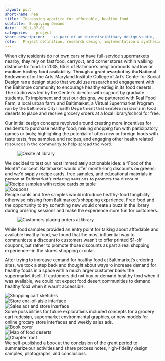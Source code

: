 ```yaml
---
layout: post
short-name: nea
title:  Increasing appetite for affordable, healthy food
subtitle:  Supplying Demand
date:   2011-07-01
categories:   project
short-description:   "As part of an interdisciplinary design studio, I researched and tested designs to encourage healthy eating in Baltimore’s food deserts. We collaborated with a virtual supermarket program—where residents could order/pick up groceries at their local library or school—to run a month-long promotion that incentivized purchases of fresh and frozen greens."
role:   Project definition, research design, implementation & synthesis, writing, publication design
---
```


When city residents do not own cars or have full-service supermarkets nearby, they rely on fast food, carryout, and corner stores within walking distance for food. In 2008, 65% of Baltimore’s neighborhoods had low or medium healthy food availability. Through a grant awarded by the National Endowment for the Arts, Maryland Institute College of Art’s Center for Social Design ran a design studio that would use research and engagement with the Baltimore community to encourage healthy eating in its food deserts. The studio was led by the Center’s director with support by graduate students. To implement and test our designs, we partnered with Real Food Farm, a local urban farm, and Baltimarket, a Virtual Supermarket Program run by the Baltimore City Health Department that enables residents in food deserts to place and receive grocery orders at a local library/school for free.

Our initial design concepts revolved around creating more incentives for residents to purchase healthy food; making shopping fun with participatory games or tools; highlighting the potential of often new or foreign foods with taste tests, free samples, and recipes; and engaging other health-related resources in the community to help spread the word.

<div class="fig-with-cap">
  <figure class="center-image-wider"><img src="../../../../a/img/nea-01.jpg" alt="Onsite at library"></figure>
  <figcaption class="caption">We decided to test our most immediately actionable idea: a “Food of the Month” concept. Baltimarket would offer month-long discounts on greens; and we’d supply recipe cards, free samples, and educational materials in person at Baltimarket’s ordering sessions to promote the discount.</figcaption>
</div>

<div class="fig-with-cap">
  <div id="carousel-1">
    <div><img data-lazy="../../../../a/img/nea-02-01.jpg" alt="Recipe samples with recipe cards on table"></div>      
    <div><img data-lazy="../../../../a/img/nea-02-02.jpg" alt="Coupons"></div>
  </div>
  <div class="caption">
    <div id="carousel-arrows-1"></div>
    <figcaption>Recipe cards and free samples would introduce healthy-food tangibility otherwise missing from Baltimarket’s shopping experience. Free food and the opportunity to try something new would create a buzz in the library during ordering sessions and make the experience more fun for customers.</figcaption>
  </div>
</div>

<div class="fig-with-cap">
  <figure class="center-image-wider"><img src="../../../../a/img/nea-03.jpg" alt="Customers placing orders at library"></figure>
  <figcaption class="caption">While food samples provided an entry point for talking about affordable and available healthy food, we found that the most influential way to communicate a discount to customers wasn’t to offer printed $1-off coupons, but rather to promote those discounts as part a real shopping experience—in the store’s shopping circular.</figcaption>
</div>

After trying to increase demand for healthy food at Baltimarket’s ordering sites, we took a step back and thought about ways to increase demand for healthy foods in a space with a much larger customer base: the supermarket itself. If customers did not buy or demand healthy food when it was available, we could not expect food desert communities to demand healthy food when it wasn’t accessible.

<div class="fig-with-cap">
  <div id="carousel-2">
    <div><img data-lazy="../../../../a/img/nea-04-01.jpg" alt="Shopping cart sketches"></div>      
    <div><img data-lazy="../../../../a/img/nea-04-02.jpg" alt="Store end-of-aisle interface"></div>
    <div><img data-lazy="../../../../a/img/nea-04-03.jpg" alt="Sales ads and store interface"></div>
  </div>
  <div class="caption">
    <div id="carousel-arrows-2"></div>
    <figcaption>Some possibilities for future explorations included concepts for a grocery cart redesign, supermarket environmental graphics, or new models for online grocery store interfaces and weekly sales ads.</figcaption>
  </div>
</div>

<div class="fig-with-cap">
  <div id="carousel-3">
    <div><img data-lazy="../../../../a/img/nea-05-01.jpg" alt="Book cover"></div>      
    <div><img data-lazy="../../../../a/img/nea-05-02.jpg" alt="Map of food deserts"></div>      
    <div><img data-lazy="../../../../a/img/nea-05-03.jpg" alt="Chapter front"></div>
  </div>
  <div class="caption">
    <div id="carousel-arrows-3"></div>
    <figcaption>We self-published a book at the conclusion of the grant period to summarize our activities and share process notes, high-fidelity design samples, photographs, and conclusions.</figcaption>
  </div>
</div>
